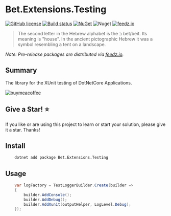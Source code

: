 # Bet.Extensions.Testing

[![GitHub license](https://img.shields.io/badge/license-MIT-blue.svg?style=flat-square)](https://raw.githubusercontent.com/kdcllc/Bet.Extensions/master/LICENSE)
[![Build status](https://ci.appveyor.com/api/projects/status/fo9rakj7s7uhs3ij?svg=true)](https://ci.appveyor.com/project/kdcllc/bet-aspnetcore)
[![NuGet](https://img.shields.io/nuget/v/Bet.Extensions.Testing.svg)](https://www.nuget.org/packages?q=Bet.Extensions.Testing)
![Nuget](https://img.shields.io/nuget/dt/Bet.Extensions.Testing)
[![feedz.io](https://img.shields.io/badge/endpoint.svg?url=https://f.feedz.io/kdcllc/bet-aspnetcore/shield/Bet.Extensions.Testing/latest)](https://f.feedz.io/kdcllc/bet-aspnetcore/packages/Bet.Extensions.Testing/latest/download)

> The second letter in the Hebrew alphabet is the ב bet/beit. Its meaning is "house". In the ancient pictographic Hebrew it was a symbol resembling a tent on a landscape.

_Note: Pre-release packages are distributed via [feedz.io](https://f.feedz.io/kdcllc/bet-extensions/nuget/index.json)._

## Summary

The library for the XUnit testing of DotNetCore Applications.

[![buymeacoffee](https://www.buymeacoffee.com/assets/img/custom_images/orange_img.png)](https://www.buymeacoffee.com/vyve0og)

## Give a Star! :star:

If you like or are using this project to learn or start your solution, please give it a star. Thanks!

## Install

```bash
    dotnet add package Bet.Extensions.Testing
```

## Usage

```csharp
    var logFactory = TestLoggerBuilder.Create(builder =>
    {
        builder.AddConsole();
        builder.AddDebug();
        builder.AddXunit(outputHelper, LogLevel.Debug);
    });
```
